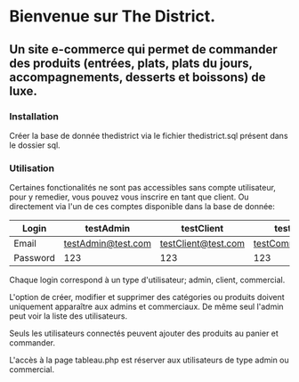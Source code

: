 # Bienvenue sur The District.

## Un site e-commerce qui permet de commander des produits (entrées, plats, plats du jours, accompagnements, desserts et boissons) de luxe. 

### Installation

Créer la base de donnée thedistrict via le fichier thedistrict.sql présent dans le dossier sql.

### Utilisation
Certaines fonctionalités ne sont pas accessibles sans compte utilisateur, pour y remedier, vous pouvez vous inscrire en tant que client. Ou directement via l'un de ces comptes disponible dans la base de donnée:

Login | testAdmin | testClient | testCommercial
--- | --- | --- | ---
Email | testAdmin@test.com | testClient@test.com | testCommercial@test.com
Password | 123 | 123 | 123

Chaque login correspond à un type d'utilisateur; admin, client, commercial. 

L'option de créer, modifier et supprimer des catégories ou produits doivent uniquement apparaître aux admins et commerciaux.
De même seul l'admin peut voir la liste des utilisateurs.

Seuls les utilisateurs connectés peuvent ajouter des produits au panier et commander.

L'accès à la page tableau.php est réserver aux utilisateurs de type admin ou commercial.